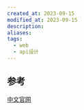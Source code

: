 ```yaml
---
created_at: 2023-09-15
modified_at: 2023-09-15
description: 
aliases: 
tags:
  - web
  - api设计
---
```

## 

## 参考
[中文官网](https://graphql.cn/)
